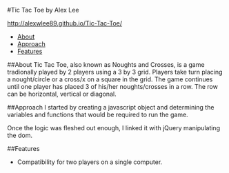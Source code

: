 #Tic Tac Toe
by Alex Lee

http://alexwlee89.github.io/Tic-Tac-Toe/

* [About](#about)
* [Approach](#approach)
* [Features](#features)


##<a name="about"></a>About
Tic Tac Toe, also known as Noughts and Crosses, is a game tradionally played by 2 players using a 3 by 3 grid. Players take turn placing a nought/circle or a cross/x on a square in the grid. The game continues until one player has placed 3 of his/her noughts/crosses in a row. The row can be horizontal, vertical or diagonal.


##<a name="approach"></a>Approach
I started by creating a javascript object and determining the variables and functions that would be required to run the game.

Once the logic was fleshed out enough, I linked it with jQuery manipulating the dom.


##<a name="features"></a>Features
* Compatibility for two players on a single computer.